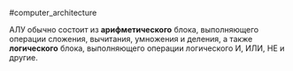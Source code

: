 #computer_architecture 

АЛУ обычно состоит из **арифметического** блока, выполняющего операции сложения, вычитания, умножения и деления, а также **логического** блока, выполняющего операции логического И, ИЛИ, НЕ и другие.
